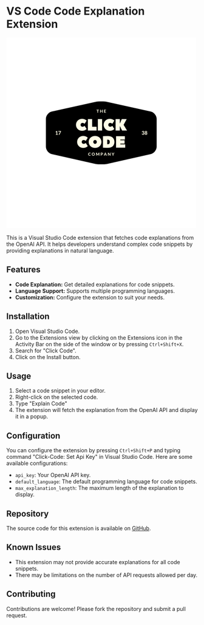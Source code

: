 # VS Code Code Explanation Extension

![Image Alt Text](https://raw.githubusercontent.com/priyamkumardas/OpenAI_VScode/master/images/image.png)

This is a Visual Studio Code extension that fetches code explanations from the OpenAI API. It helps developers understand complex code snippets by providing explanations in natural language.

## Features

- **Code Explanation:** Get detailed explanations for code snippets.
- **Language Support:** Supports multiple programming languages.
- **Customization:** Configure the extension to suit your needs.

## Installation

1. Open Visual Studio Code.
2. Go to the Extensions view by clicking on the Extensions icon in the Activity Bar on the side of the window or by pressing `Ctrl+Shift+X`.
3. Search for "Click Code".
4. Click on the Install button.

## Usage

1. Select a code snippet in your editor.
2. Right-click on the selected code.
3. Type "Explain Code"
4. The extension will fetch the explanation from the OpenAI API and display it in a popup.

## Configuration

You can configure the extension by pressing `Ctrl+Shift+P` and typing command "Click-Code: Set Api Key" in Visual Studio Code. Here are some available configurations:

- `api_key`: Your OpenAI API key.
- `default_language`: The default programming language for code snippets.
- `max_explanation_length`: The maximum length of the explanation to display.

## Repository

The source code for this extension is available on [GitHub](https://github.com/priyamkumardas/OpenAI_VScode.git).

## Known Issues

- This extension may not provide accurate explanations for all code snippets.
- There may be limitations on the number of API requests allowed per day.

## Contributing

Contributions are welcome! Please fork the repository and submit a pull request.
